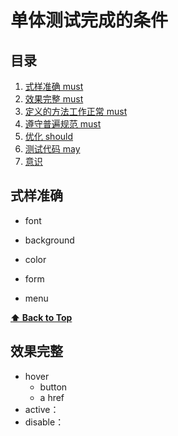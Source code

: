 # 单体测试完成的条件
<a name="table-of-contents"></a>
## 目录

  1. [式样准确 must](#style)
  1. [效果完整 must](#effect)
  1. [定义的方法工作正常 must](#function)
  1. [遵守普遍规范 must](#common)
  1. [优化 should](#optimization)
  1. [测试代码 may](#autoTest)
  1. [意识](#conscious)



<a name="style"></a>
## 式样准确

+ font

+ background

+ color

+ form

+ menu


**[⬆ Back to Top](#table-of-contents)**



<a name="effect"></a>
## 效果完整
+ hover
    + button 
    + a href
+ active：
+ disable：
+ animation：

**[⬆Top](#table-of-contents)**



<a name="function"></a>
## 定义的方法工作正常

**[⬆Top](#table-of-contents)**

<a name="common"></a>
## 遵守普遍规范

+ 语言设定：日本项目/中国项目/多语言项目
+ LOGO加链接
+ icon按钮给大padding，确保点击范围

**[⬆Top](#table-of-contents)**



<a name="optimization"></a>
## 优化

#### ■静态引用图片压缩
  +  https://imagecompressor.com/zh/
 
#### ■loading增加
  + 骨架loading
    + https://github.com/danilowoz/react-content-loader
    
#### ■lazy load 
  + 图片延迟加载
  + 图片糊加载
    + https://jmperezperez.com/medium-image-progressive-loading-placeholder/
    + https://docs.aws.amazon.com/zh_cn/lambda/latest/dg/with-s3-example.html
    

**[⬆Top](#table-of-contents)**



<a name="autoTest"></a>
## 单体自动化测试代码覆盖
#### ■参照
https://github.com/monstarlab-chengdu-product-factory/front-end-wiki/blob/master/03-test-pyramid.md

<a name="conscious"></a>
## 意识
#### ■考虑文字实际内容和设计图内容显示样式的差异

+ 换行
+ 掉1个字
+ ellipsis
+ 语言

**[⬆Top](#table-of-contents)**
